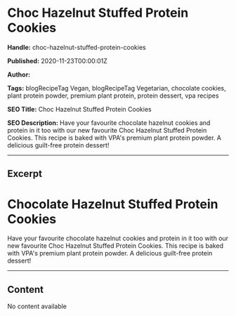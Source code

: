 # Choc Hazelnut Stuffed Protein Cookies

**Handle:** choc-hazelnut-stuffed-protein-cookies

**Published:** 2020-11-23T00:00:01Z

**Author:**  

**Tags:** blogRecipeTag Vegan, blogRecipeTag Vegetarian, chocolate cookies, plant protein powder, premium plant protein, protein dessert, vpa recipes

**SEO Title:** Choc Hazelnut Stuffed Protein Cookies

**SEO Description:** Have your favourite chocolate hazelnut cookies and protein in it too with our new favourite Choc Hazelnut Stuffed Protein Cookies. This recipe is baked with VPA's premium plant protein powder. A delicious guilt-free protein dessert!

---

## Excerpt

# Chocolate Hazelnut Stuffed Protein Cookies

Have your favourite chocolate hazelnut cookies and protein in it too with our new favourite Choc Hazelnut Stuffed Protein Cookies. This recipe is baked with VPA's premium plant protein powder. A delicious guilt-free protein dessert!

---

## Content

No content available

